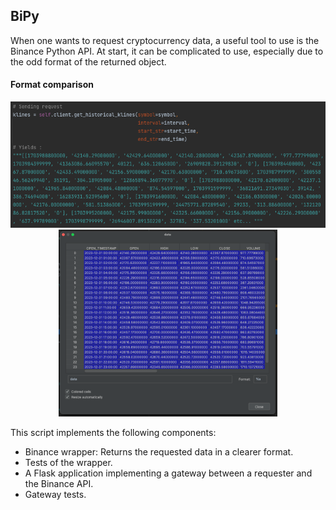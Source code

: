 ## BiPy

When one wants to request cryptocurrency data, a useful tool to use is the Binance Python API.
At start, it can be complicated to use, especially due to the odd format of the returned object.

#### Format comparison
<div align="center">
  <img src="https://github.com/SK8gh/BiPy/blob/main/documentation/Binance%20request.png" width="600">
</div>
<div align="center">
  <img src="https://github.com/SK8gh/BiPy/blob/main/documentation/Wrapper%20request.png" width="350">
</div>

This script implements the following components:

- Binance wrapper: Returns the requested data in a clearer format.
- Tests of the wrapper.
- A Flask application implementing a gateway between a requester and the Binance API.
- Gateway tests.


